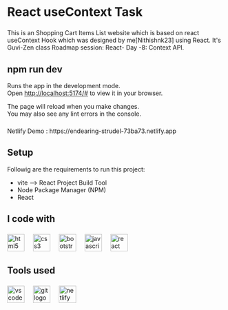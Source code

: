 # React useContext Task

###

<p align="left">This is an Shopping Cart Items List website which is based on react useContext Hook which was designed by me[Nithishnk23] using React. It's Guvi-Zen class Roadmap session: React- Day -8: Context API.
</p>


## npm run dev

Runs the app in the development mode.\
Open [http://localhost:5174/#](http://localhost:5174/#) to view it in your browser.

The page will reload when you make changes.\
You may also see any lint errors in the console.

###

 <p align="1eft">Netlify Demo : https://endearing-strudel-73ba73.netlify.app</p> 


## Setup

Followig are the requirements to run this project:
- vite --> React Project Build Tool
- Node Package Manager (NPM)
- React


###

<h2 align="left">I code with</h2>

###

<div align="left">
  <img src="https://cdn.jsdelivr.net/gh/devicons/devicon/icons/html5/html5-original.svg" height="40" alt="html5 logo"  />
  <img width="12" />
  <img src="https://cdn.jsdelivr.net/gh/devicons/devicon/icons/css3/css3-original.svg" height="40" alt="css3 logo"  />
  <img width="12" />
  <img src="https://cdn.jsdelivr.net/gh/devicons/devicon/icons/bootstrap/bootstrap-original.svg" height="40" alt="bootstrap logo"  />
  <img width="12" />
  <img src="https://cdn.jsdelivr.net/gh/devicons/devicon/icons/javascript/javascript-original.svg" height="40" alt="javascript logo"  />
  <img width="12" />
  <img src="https://skillicons.dev/icons?i=react" height="40" alt="react logo"  />
</div>

###

<h2 align="left">Tools used</h2>

###

<div align="left">
  <img src="https://cdn.simpleicons.org/visualstudiocode/007ACC" height="40" alt="vscode logo"  />
  <img width="12" />
  <img src="https://cdn.simpleicons.org/git/F05032" height="40" alt="git logo"  />
  <img width="12" />
  <img src="https://cdn.simpleicons.org/netlify/00C7B7" height="40" alt="netlify logo"  />
</div>
